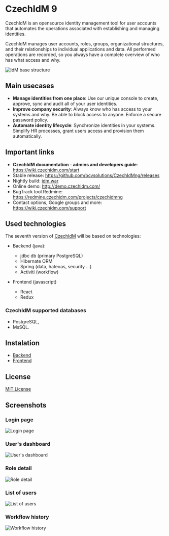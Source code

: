 # CzechIdM 9

CzechIdM is an opensource identity management tool for user accounts that automates the operations associated with establishing and managing identities.

CzechIdM manages user accounts, roles, groups, organizational structures, and their relationships to individual applications and data. All performed operations are recorded, so you always have a complete overview of who has what access and why.

![IdM base structure](https://wiki.czechidm.com/_media/idm_schema.png)

## Main usecases
  - **Manage identities from one place**: Use our unique console to create, approve, sync and audit all of your user identities.
  - **Improve company security**: Always know who has access to your systems and why. Be able to block access to anyone. Enforce a secure password policy.
  - **Automate identity lifecycle**: Synchronize identities in your systems. Simplify HR processes, grant users access and provision them automatically.

## Important links
  - **CzechIdM documentation - admins and developers guide**: https://wiki.czechidm.com/start
  - Stable release: https://github.com/bcvsolutions/CzechIdMng/releases
  - Nightly build: [idm.war](http://download.czechidm.com/CzechIdM/nightly/current/idm.war)
  - Online demo: http://demo.czechidm.com/
  - BugTrack tool Redmine: https://redmine.czechidm.com/projects/czechidmng
  - Contact options, Google groups and more: https://wiki.czechidm.com/support

## Used technologies
The seventh version of [CzechIdM](http://www.czechidm.com/) will be based on technologies:
* Backend (java):
  * jdbc db (primary PostgreSQL)
  * Hibernate ORM
  * Spring (data, hateoas, security ...)
  * Activiti (workflow)

* Frontend (javascript)
  * React
  * Redux

### CzechIdM supported databases

* PostgreSQL,
* MsSQL.

## Instalation

* [Backend](./Realization/backend)
* [Frontend](./Realization/frontend)

## License

[MIT License](./LICENSE)

## Screenshots
### Login page
![Login page](https://wiki.czechidm.com/_media/login_page.png)
### User's dashboard
![User's dashboard](https://wiki.czechidm.com/_media/basic_info.png)
### Role detail
![Role detail](https://wiki.czechidm.com/_media/role.png)
### List of users
![List of users](https://wiki.czechidm.com/_media/users.png)
### Workflow history
![Workflow history](https://wiki.czechidm.com/_media/wf_history.png)
